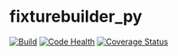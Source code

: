 # fixturebuilder_py

[![Build](https://travis-ci.org/flowpl/fixturebuilder_py.svg?branch=master)](https://travis-ci.org/flowpl/fixturebuilder_py.svg?branch=master)
[![Code Health](https://landscape.io/github/flowpl/fixturebuilder_py/master/landscape.svg?style=flat)](https://landscape.io/github/flowpl/fixturebuilder_py/master)
[![Coverage Status](https://coveralls.io/repos/github/flowpl/fixturebuilder_py/badge.svg)](https://coveralls.io/github/flowpl/fixturebuilder_py)